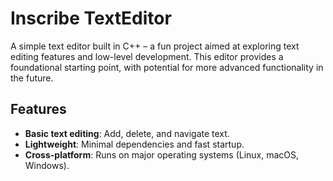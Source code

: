 # Inscribe TextEditor

A simple text editor built in C++ – a fun project aimed at exploring text editing features and low-level development. This editor provides a foundational starting point, with potential for more advanced functionality in the future.

## Features

- **Basic text editing**: Add, delete, and navigate text.
- **Lightweight**: Minimal dependencies and fast startup.
- **Cross-platform**: Runs on major operating systems (Linux, macOS, Windows).

